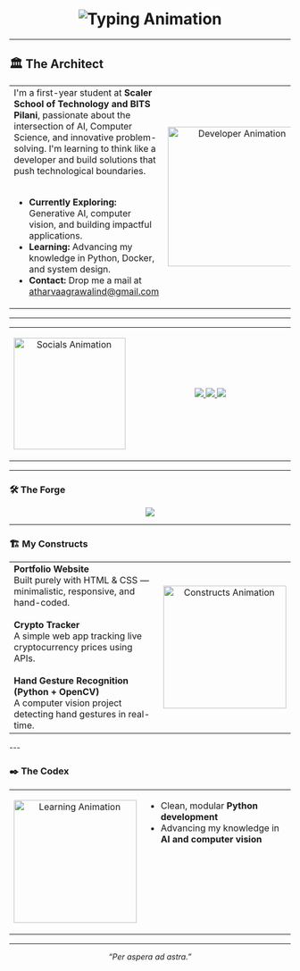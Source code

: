 <h1 align="center">
  <img src="https://readme-typing-svg.herokuapp.com?font=Fira+Code&size=30&pause=1000&color=CDA434&center=true&vCenter=true&width=600&lines=Hi+there!+I'm+Atharva+Agrawal;" alt="Typing Animation" />
</h1>

---

## 🏛️ The Architect
<table>
  <tr>
    <td width="70%" valign="top">
      I'm a first-year student at <strong>Scaler School of Technology and BITS Pilani</strong>, passionate about the intersection of AI, Computer Science, and innovative problem-solving. I'm learning to think like a developer and build solutions that push technological boundaries.
      <br><br>
      <ul>
        <li><b>Currently Exploring:</b> Generative AI, computer vision, and building impactful applications.</li>
        <li><b>Learning:</b> Advancing my knowledge in Python, Docker, and system design.</li>
        <li><b>Contact:</b> Drop me a mail at <a href="mailto:atharvaagrawalind@gmail.com">atharvaagrawalind@gmail.com</a></li>
      </ul>
    </td>
    <td width="30%">
      <p align="center">
        <img src="https://user-images.githubusercontent.com/74038190/213910351-91ee66be-f2b1-41f9-96cc-7104e76487b1.jpg" alt="Developer Animation" width="250" />
      </p>
    </td>
  </tr>
</table>

---

<table>
  <tr>
    <td width="30%">
      <p align="center">
        <img src="https://user-images.githubusercontent.com/74038190/214644145-264f4759-7633-441e-9d67-d8dda9d50d26.gif" alt="Socials Animation" width="200" />
      </p>
    </td>
    <td width="70%" valign="middle">
      <p align="center">
        <a href="https://www.linkedin.com/in/atharva-agrawal2710" target="blank">
          <img src="https://img.shields.io/badge/LinkedIn-Connect-A9A9A9?style=for-the-badge&logo=linkedin&logoColor=white" />
        </a>
        <a href="https://atharva2710.github.io/Webdev-Portfolio/" target="blank">
          <img src="https://img.shields.io/badge/Portfolio-View-CDA434?style=for-the-badge&logo=briefcase&logoColor=white" />
        </a>
        <a href="mailto:atharvaagrawalind@gmail.com">
          <img src="https://img.shields.io/badge/Email-Contact-A9A9A9?style=for-the-badge&logo=gmail&logoColor=white" />
        </a>
      </p>
    </td>
  </tr>
</table>

---

### 🛠️ The Forge
<p align="center">
  <img src="https://skillicons.dev/icons?i=python,java,c,html,css,js,docker&theme=dark" />
</p>

---
### 🏗️ My Constructs
<table>
  <tr>
    <td width="70%" valign="top">
      <strong>Portfolio Website</strong>
      <br>Built purely with HTML & CSS — minimalistic, responsive, and hand-coded.
      <br><br>
      <strong>Crypto Tracker</strong>
      <br>A simple web app tracking live cryptocurrency prices using APIs.
      <br><br>
      <strong>Hand Gesture Recognition (Python + OpenCV)</strong>
      <br>A computer vision project detecting hand gestures in real-time.
    </td>
    <td width="30%">
      <p align="center">
        <img src="https://user-images.githubusercontent.com/74038190/221352987-68da234d-4d62-4e9d-9d7f-098dc657c2dc.gif" alt="Constructs Animation" width="220" />
      </p>
    </td>
  </tr>
</table>
---

### ✒️ The Codex
<table>
  <tr>
    <td width="30%">
      <p align="center">
        <img src="https://user-images.githubusercontent.com/74038190/213911110-aedbef38-a29f-4b6b-a65c-11608b4f75a5.gif" alt="Learning Animation" width="220" />
      </p>
    </td>
    <td width="70%" valign="top">
      <ul>
        <li>Clean, modular <strong>Python development</strong></li>
        <li>Advancing my knowledge in <strong>AI and computer vision</strong></li>
      </ul>
    </td>
  </tr>
</table>

---

<p align="center">
  <em>“Per aspera ad astra.”</em>
</p>
